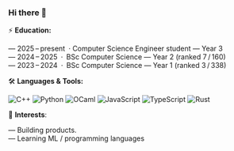 ### Hi there 👋

⚡ **Education:** <br>

— 2025 – present · Computer Science Engineer student — Year 3 <br>
— 2024 – 2025 · BSc Computer Science — Year 2 (ranked 7 / 160) <br>
— 2023 – 2024 · BSc Computer Science — Year 1 (ranked 3 / 338)

🛠️ **Languages & Tools:**

![C++](https://img.shields.io/badge/C++-00599C?style=for-the-badge\&logo=c%2B%2B\&logoColor=white) ![Python](https://img.shields.io/badge/Python-3776AB?style=for-the-badge\&logo=python\&logoColor=white) ![OCaml](https://img.shields.io/badge/OCaml-EF7A00?style=for-the-badge\&logo=ocaml\&logoColor=white) ![JavaScript](https://img.shields.io/badge/JavaScript-F7DF1E?style=for-the-badge\&logo=javascript\&logoColor=black) ![TypeScript](https://img.shields.io/badge/TypeScript-3178C6?style=for-the-badge\&logo=typescript\&logoColor=white) ![Rust](https://img.shields.io/badge/Rust-000000?style=for-the-badge\&logo=rust\&logoColor=white)

🌱 **Interests**:

— Building products. <br>
— Learning ML / programming languages
